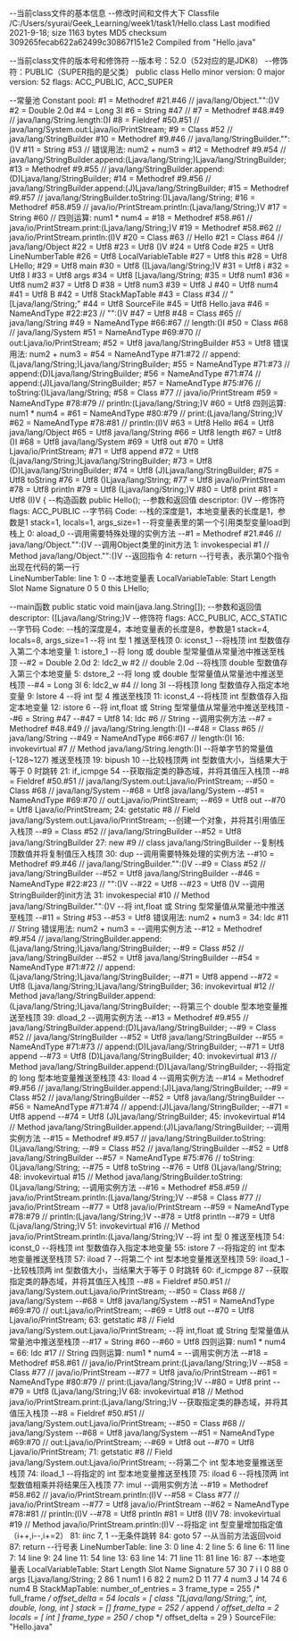 --当前class文件的基本信息
--修改时间和文件大下
Classfile /C:/Users/syurai/Geek_Learning/week1/task1/Hello.class
  Last modified 2021-9-18; size 1163 bytes
  MD5 checksum 309265fecab622a62499c30867f151e2
  Compiled from "Hello.java"

--当前class文件的版本号和修饰符
--版本号：52.0（52对应的是JDK8）
--修饰符：PUBLIC（SUPER指的是父类） 
public class Hello
  minor version: 0
  major version: 52
  flags: ACC_PUBLIC, ACC_SUPER 

--常量池
Constant pool:
   #1 = Methodref          #21.#46        // java/lang/Object."<init>":()V
   #2 = Double             2.0d
   #4 = Long               3l
   #6 = String             #47            //
   #7 = Methodref          #48.#49        // java/lang/String.length:()I
   #8 = Fieldref           #50.#51        // java/lang/System.out:Ljava/io/PrintStream;
   #9 = Class              #52            // java/lang/StringBuilder
  #10 = Methodref          #9.#46         // java/lang/StringBuilder."<init>":()V
  #11 = String             #53            // 错误用法: num2 + num3 =
  #12 = Methodref          #9.#54         // java/lang/StringBuilder.append:(Ljava/lang/String;)Ljava/lang/StringBuilder;
  #13 = Methodref          #9.#55         // java/lang/StringBuilder.append:(D)Ljava/lang/StringBuilder;
  #14 = Methodref          #9.#56         // java/lang/StringBuilder.append:(J)Ljava/lang/StringBuilder;
  #15 = Methodref          #9.#57         // java/lang/StringBuilder.toString:()Ljava/lang/String;
  #16 = Methodref          #58.#59        // java/io/PrintStream.println:(Ljava/lang/String;)V
  #17 = String             #60            // 四则运算: num1 * num4 =
  #18 = Methodref          #58.#61        // java/io/PrintStream.print:(Ljava/lang/String;)V
  #19 = Methodref          #58.#62        // java/io/PrintStream.println:(I)V
  #20 = Class              #63            // Hello
  #21 = Class              #64            // java/lang/Object
  #22 = Utf8               <init>
  #23 = Utf8               ()V
  #24 = Utf8               Code
  #25 = Utf8               LineNumberTable
  #26 = Utf8               LocalVariableTable
  #27 = Utf8               this
  #28 = Utf8               LHello;
  #29 = Utf8               main
  #30 = Utf8               ([Ljava/lang/String;)V
  #31 = Utf8               i
  #32 = Utf8               I
  #33 = Utf8               args
  #34 = Utf8               [Ljava/lang/String;
  #35 = Utf8               num1
  #36 = Utf8               num2
  #37 = Utf8               D
  #38 = Utf8               num3
  #39 = Utf8               J
  #40 = Utf8               num4
  #41 = Utf8               B
  #42 = Utf8               StackMapTable
  #43 = Class              #34            // "[Ljava/lang/String;"
  #44 = Utf8               SourceFile
  #45 = Utf8               Hello.java
  #46 = NameAndType        #22:#23        // "<init>":()V
  #47 = Utf8
  #48 = Class              #65            // java/lang/String
  #49 = NameAndType        #66:#67        // length:()I
  #50 = Class              #68            // java/lang/System
  #51 = NameAndType        #69:#70        // out:Ljava/io/PrintStream;
  #52 = Utf8               java/lang/StringBuilder
  #53 = Utf8               错误用法: num2 + num3 =
  #54 = NameAndType        #71:#72        // append:(Ljava/lang/String;)Ljava/lang/StringBuilder;
  #55 = NameAndType        #71:#73        // append:(D)Ljava/lang/StringBuilder;
  #56 = NameAndType        #71:#74        // append:(J)Ljava/lang/StringBuilder;
  #57 = NameAndType        #75:#76        // toString:()Ljava/lang/String;
  #58 = Class              #77            // java/io/PrintStream
  #59 = NameAndType        #78:#79        // println:(Ljava/lang/String;)V
  #60 = Utf8               四则运算: num1 * num4 =
  #61 = NameAndType        #80:#79        // print:(Ljava/lang/String;)V
  #62 = NameAndType        #78:#81        // println:(I)V
  #63 = Utf8               Hello
  #64 = Utf8               java/lang/Object
  #65 = Utf8               java/lang/String
  #66 = Utf8               length
  #67 = Utf8               ()I
  #68 = Utf8               java/lang/System
  #69 = Utf8               out
  #70 = Utf8               Ljava/io/PrintStream;
  #71 = Utf8               append
  #72 = Utf8               (Ljava/lang/String;)Ljava/lang/StringBuilder;
  #73 = Utf8               (D)Ljava/lang/StringBuilder;
  #74 = Utf8               (J)Ljava/lang/StringBuilder;
  #75 = Utf8               toString
  #76 = Utf8               ()Ljava/lang/String;
  #77 = Utf8               java/io/PrintStream
  #78 = Utf8               println
  #79 = Utf8               (Ljava/lang/String;)V
  #80 = Utf8               print
  #81 = Utf8               (I)V
{
  --构造函数
  public Hello();
    --参数和返回值
    descriptor: ()V
    --修饰符
    flags: ACC_PUBLIC
    --字节码
    Code:
      --栈的深度是1，本地变量表的长度是1，参数是1
      stack=1, locals=1, args_size=1
         --将变量表里的第一个引用类型变量load到栈上
         0: aload_0
         --调用需要特殊处理的实例方法
         --#1 = Methodref          #21.#46        // java/lang/Object."<init>":()V
         --调用Object类里的init方法
         1: invokespecial #1                  // Method java/lang/Object."<init>":()V
         --返回指令
         4: return
      --行号表，表示第0个指令出现在代码的第一行      
      LineNumberTable:
        line 1: 0
      --本地变量表
      LocalVariableTable:
        Start  Length  Slot  Name   Signature
            0       5     0  this   LHello;

  --main函数
  public static void main(java.lang.String[]);
    --参数和返回值
    descriptor: ([Ljava/lang/String;)V
    --修饰符
    flags: ACC_PUBLIC, ACC_STATIC
    --字节码
    Code:
      --栈的深度是4，本地变量表的长度是8，参数是1
      stack=4, locals=8, args_size=1
         --将 int 型 1 推送至栈顶
         0: iconst_1
         --将栈顶 int 型数值存入第二个本地变量
         1: istore_1
         --将 long 或 double 型常量值从常量池中推送至栈顶
         --#2 = Double             2.0d
         2: ldc2_w        #2                  // double 2.0d
         --将栈顶 double 型数值存入第三个本地变量
         5: dstore_2
         --将 long 或 double 型常量值从常量池中推送至栈顶
         --#4 = Long               3l
         6: ldc2_w        #4                  // long 3l
         --将栈顶 long 型数值存入指定本地变量
         9: lstore        4
        --将 int 型 4 推送至栈顶
        11: iconst_4
        --将栈顶 int 型数值存入指定本地变量
        12: istore        6
        --将 int,float 或 String 型常量值从常量池中推送至栈顶
        --#6 = String             #47
        --#47 = Utf8
        14: ldc           #6                  // String
        --调用实例方法
        --#7 = Methodref          #48.#49        // java/lang/String.length:()I
        --#48 = Class              #65            // java/lang/String
        --#49 = NameAndType        #66:#67        // length:()I
        16: invokevirtual #7                  // Method java/lang/String.length:()I
        --将单字节的常量值 (-128~127) 推送至栈顶
        19: bipush        10
        --比较栈顶两 int 型数值大小，当结果大于等于 0 时跳转
        21: if_icmpge     54
        --获取指定类的静态域，并将其值压入栈顶
        --#8 = Fieldref           #50.#51        // java/lang/System.out:Ljava/io/PrintStream;
        --#50 = Class              #68            // java/lang/System
        --#68 = Utf8               java/lang/System
        --#51 = NameAndType        #69:#70        // out:Ljava/io/PrintStream;
        --#69 = Utf8               out
        --#70 = Utf8               Ljava/io/PrintStream;
        24: getstatic     #8                  // Field java/lang/System.out:Ljava/io/PrintStream;
        --创建一个对象，并将其引用值压入栈顶
        --#9 = Class              #52            // java/lang/StringBuilder
        --#52 = Utf8               java/lang/StringBuilder
        27: new           #9                  // class java/lang/StringBuilder
        --复制栈顶数值并将复制值压入栈顶
        30: dup
        --调用需要特殊处理的实例方法
        --#10 = Methodref          #9.#46         // java/lang/StringBuilder."<init>":()V
        --#9 = Class              #52            // java/lang/StringBuilder
        --#52 = Utf8               java/lang/StringBuilder
        --#46 = NameAndType        #22:#23        // "<init>":()V
        --#22 = Utf8               <init>
        --#23 = Utf8               ()V
        --调用StringBuilder的init方法
        31: invokespecial #10                 // Method java/lang/StringBuilder."<init>":()V
        --将 int,float 或 String 型常量值从常量池中推送至栈顶
        --#11 = String             #53
        --#53 = Utf8               错误用法: num2 + num3 =
        34: ldc           #11                 // String 错误用法: num2 + num3 =
        --调用实例方法
        --#12 = Methodref          #9.#54         // java/lang/StringBuilder.append:(Ljava/lang/String;)Ljava/lang/StringBuilder;
        --#9 = Class              #52            // java/lang/StringBuilder
        --#52 = Utf8               java/lang/StringBuilder
        --#54 = NameAndType        #71:#72        // append:(Ljava/lang/String;)Ljava/lang/StringBuilder;
        --#71 = Utf8               append
        --#72 = Utf8               (Ljava/lang/String;)Ljava/lang/StringBuilder;
        36: invokevirtual #12                 // Method java/lang/StringBuilder.append:(Ljava/lang/String;)Ljava/lang/StringBuilder;
        --将第三个 double 型本地变量推送至栈顶
        39: dload_2
        --调用实例方法
        --#13 = Methodref          #9.#55         // java/lang/StringBuilder.append:(D)Ljava/lang/StringBuilder;
        --#9 = Class              #52            // java/lang/StringBuilder
        --#52 = Utf8               java/lang/StringBuilder
        --#55 = NameAndType        #71:#73        // append:(D)Ljava/lang/StringBuilder;
        --#71 = Utf8               append
        --#73 = Utf8               (D)Ljava/lang/StringBuilder;
        40: invokevirtual #13                 // Method java/lang/StringBuilder.append:(D)Ljava/lang/StringBuilder;
        --将指定的 long 型本地变量推送至栈顶
        43: lload         4
        --调用实例方法
        --#14 = Methodref          #9.#56         // java/lang/StringBuilder.append:(J)Ljava/lang/StringBuilder;
        --#9 = Class              #52            // java/lang/StringBuilder
        --#52 = Utf8               java/lang/StringBuilder
        --#56 = NameAndType        #71:#74        // append:(J)Ljava/lang/StringBuilder;
        --#71 = Utf8               append
        --#74 = Utf8               (J)Ljava/lang/StringBuilder;
        45: invokevirtual #14                 // Method java/lang/StringBuilder.append:(J)Ljava/lang/StringBuilder;
        --调用实例方法
        --#15 = Methodref          #9.#57         // java/lang/StringBuilder.toString:()Ljava/lang/String;
        --#9 = Class              #52            // java/lang/StringBuilder
        --#52 = Utf8               java/lang/StringBuilder
        --#57 = NameAndType        #75:#76        // toString:()Ljava/lang/String;
        --#75 = Utf8               toString
        --#76 = Utf8               ()Ljava/lang/String;
        48: invokevirtual #15                 // Method java/lang/StringBuilder.toString:()Ljava/lang/String;
        --调用实例方法
        --#16 = Methodref          #58.#59        // java/io/PrintStream.println:(Ljava/lang/String;)V
        --#58 = Class              #77            // java/io/PrintStream
        --#77 = Utf8               java/io/PrintStream
        --#59 = NameAndType        #78:#79        // println:(Ljava/lang/String;)V
        --#78 = Utf8               println
        --#79 = Utf8               (Ljava/lang/String;)V
        51: invokevirtual #16                 // Method java/io/PrintStream.println:(Ljava/lang/String;)V
        --将 int 型 0 推送至栈顶
        54: iconst_0
        --将栈顶 int 型数值存入指定本地变量
        55: istore        7
        --将指定的 int 型本地变量推送至栈顶
        57: iload         7
        --将第二个 int 型本地变量推送至栈顶
        59: iload_1
        --比较栈顶两 int 型数值大小，当结果大于等于 0 时跳转
        60: if_icmpge     87
        --获取指定类的静态域，并将其值压入栈顶
        --#8 = Fieldref           #50.#51        // java/lang/System.out:Ljava/io/PrintStream;
        --#50 = Class              #68            // java/lang/System
        --#68 = Utf8               java/lang/System
        --#51 = NameAndType        #69:#70        // out:Ljava/io/PrintStream;
        --#69 = Utf8               out
        --#70 = Utf8               Ljava/io/PrintStream;
        63: getstatic     #8                  // Field java/lang/System.out:Ljava/io/PrintStream;
        --将 int,float 或 String 型常量值从常量池中推送至栈顶
        --#17 = String             #60
        --#60 = Utf8               四则运算: num1 * num4 =
        66: ldc           #17                 // String 四则运算: num1 * num4 =
        --调用实例方法
        --#18 = Methodref          #58.#61        // java/io/PrintStream.print:(Ljava/lang/String;)V
        --#58 = Class              #77            // java/io/PrintStream
        --#77 = Utf8               java/io/PrintStream
        --#61 = NameAndType        #80:#79        // print:(Ljava/lang/String;)V
        --#80 = Utf8               print
        --#79 = Utf8               (Ljava/lang/String;)V
        68: invokevirtual #18                 // Method java/io/PrintStream.print:(Ljava/lang/String;)V
        --获取指定类的静态域，并将其值压入栈顶
        --#8 = Fieldref           #50.#51        // java/lang/System.out:Ljava/io/PrintStream;
        --#50 = Class              #68            // java/lang/System
        --#68 = Utf8               java/lang/System
        --#51 = NameAndType        #69:#70        // out:Ljava/io/PrintStream;
        --#69 = Utf8               out
        --#70 = Utf8               Ljava/io/PrintStream;
        71: getstatic     #8                  // Field java/lang/System.out:Ljava/io/PrintStream;
        --将第二个 int 型本地变量推送至栈顶
        74: iload_1
        --将指定的 int 型本地变量推送至栈顶
        75: iload         6
        --将栈顶两 int 型数值相乘并将结果压入栈顶
        77: imul
        --调用实例方法
        --#19 = Methodref          #58.#62        // java/io/PrintStream.println:(I)V
        --#58 = Class              #77            // java/io/PrintStream
        --#77 = Utf8               java/io/PrintStream
        --#62 = NameAndType        #78:#81        // println:(I)V
        --#78 = Utf8               println
        #81 = Utf8               (I)V
        78: invokevirtual #19                 // Method java/io/PrintStream.println:(I)V
        --将指定 int 型变量增加指定值（i++,i--,i+=2）
        81: iinc          7, 1
        --无条件跳转
        84: goto          57
        --从当前方法返回void
        87: return
      --行号表
      LineNumberTable:
        line 3: 0
        line 4: 2
        line 5: 6
        line 6: 11
        line 7: 14
        line 9: 24
        line 11: 54
        line 13: 63
        line 14: 71
        line 11: 81
        line 16: 87
      --本地变量表
      LocalVariableTable:
        Start  Length  Slot  Name   Signature
           57      30     7     i   I
            0      88     0  args   [Ljava/lang/String;
            2      86     1  num1   I
            6      82     2  num2   D
           11      77     4  num3   J
           14      74     6  num4   B
      StackMapTable: number_of_entries = 3
        frame_type = 255 /* full_frame */
          offset_delta = 54
          locals = [ class "[Ljava/lang/String;", int, double, long, int ]
          stack = []
        frame_type = 252 /* append */
          offset_delta = 2
          locals = [ int ]
        frame_type = 250 /* chop */
          offset_delta = 29
}
SourceFile: "Hello.java"